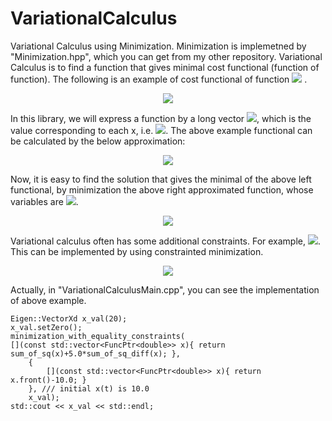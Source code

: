 # VariationalCalculus
Variational Calculus using Minimization. 
Minimization is implemetned by "Minimization.hpp", which you can get from my other repository. 
Variational Calculus is to find a function that gives minimal cost functional (function of function).
The following is an example of cost functional of function <img src="https://latex.codecogs.com/gif.latex?y(x)" />
.

<div align="center">
<img src="https://latex.codecogs.com/gif.latex?F(y(x))=\int_{x_1}^{x_n}y(x)^2+\alpha\left(\frac{\mathrm{d}y}{\mathrm{d}x}\right)^2dx" />
</div>

In this library, we will express a function by a long vector <img src="https://latex.codecogs.com/gif.latex?y_1,\cdots,y_n" />, which is the value corresponding to each x, i.e. <img src="https://latex.codecogs.com/gif.latex?x_1,\cdots,x_n" />. The above example functional can be calculated by the below approximation:

<div align="center">
<img src="https://latex.codecogs.com/gif.latex?F(y(x))\simeq\sum_{i=1}^{n}y_i^2+\alpha\sum_{i=1}^{n-1}\left(y_{i+1}-y_i\right)^2" />
</div>

Now, it is easy to find the solution that gives the minimal of the above left functional, by minimization the above right approximated function, whose variables are <img src="https://latex.codecogs.com/gif.latex?y_1,\cdots,y_n" />.

<div align="center">
<img src="https://latex.codecogs.com/gif.latex?\min_{y_1,...,y_n}\left(\sum_{i=1}^{n}y_i^2+\alpha\sum_{i=1}^{n-1}\left(y_{i+1}-y_i\right)^2\right)" />
</div>


Variational calculus often has some additional constraints. For example, <img src="https://latex.codecogs.com/gif.latex?f(0)=10" />. This can be implemented by using constrainted minimization.

<div align="center">
<img src="https://latex.codecogs.com/gif.latex?y_1-10=0" />
</div>

Actually, in "VariationalCalculusMain.cpp", you can see the implementation of above example.

    Eigen::VectorXd x_val(20);
    x_val.setZero();
    minimization_with_equality_constraints(
    [](const std::vector<FuncPtr<double>> x){ return sum_of_sq(x)+5.0*sum_of_sq_diff(x); },
        {
            [](const std::vector<FuncPtr<double>> x){ return x.front()-10.0; }
        }, /// initial x(t) is 10.0
        x_val);
    std::cout << x_val << std::endl;
        
